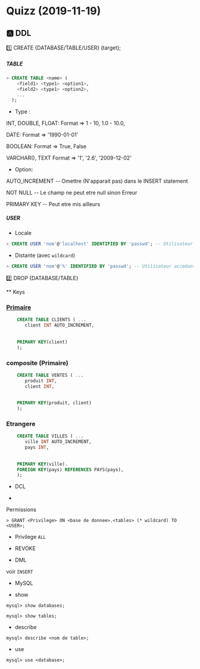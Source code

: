 # Quizz (2019-11-19)

## :a: DDL

:one: CREATE {DATABASE/TABLE/USER} (target);

##### TABLE

```SQL
> CREATE TABLE <name> ( 
    <field1> <type1> <option1>, 
    <field2> <type1> <option2>, 
    ...
  );
```

* Type :

INT, DOUBLE, FLOAT: Format => 1 - 10, 1.0 - 10.0,  

DATE: Format => '1990-01-01' 

BOOLEAN: Format => True, False 

VARCHAR(<size>), TEXT Format => '1', '2.6', '2009-12-02'
  
* Option: 

AUTO_INCREMENT -- Omettre (N'apparait pas) dans le INSERT statement

NOT NULL -- Le champ ne peut etre null sinon Erreur

PRIMARY KEY -- Peut etre mis ailleurs


##### USER 

- Locale

```SQL
> CREATE USER 'nom'@'localhost' IDENTIFIED BY 'passwd'; -- Utilisateur accedant a la machine locale
```

- Distante (avec `wildcard`)

```SQL
> CREATE USER 'nom'@'%' IDENTIFIED BY 'passwd'; -- Utilisateur accedant a la machine distante
```



:two: DROP {DATABASE/TABLE}

 ** Keys
 
 ### [Primaire]() 
     
```SQL
    CREATE TABLE CLIENTS ( ...
       client INT AUTO_INCREMENT,
    
    
    PRIMARY KEY(client)    
    );
``` 

### composite (Primaire) 

```SQL
    CREATE TABLE VENTES ( ...
       produit INT,
       client INT,
    
    
    PRIMARY KEY(produit, client)    
    );
``` 
 ### Etrangere
 
```SQL
    CREATE TABLE VILLES ( ...
       ville INT AUTO_INCREMENT,
       pays INT,
    
    
    PRIMARY KEY(ville).
    FOREIGN KEY(pays) REFERENCES PAYS(pays),
    );
``` 
 

* DCL

- 

Permissions

```
> GRANT <Privilege> ON <base de donnee>.<tables> (* wildcard) TO <USER>;  
```

* Privilege `ALL`

- REVOKE

* DML

voir `INSERT`



* MySQL

- show <artifacts>
    
```
mysql> show databases;
```

```
mysql> show tables;
```


- describe

```
mysql> describe <nom de table>;
```


- use

```
mysql> use <database>;
```

